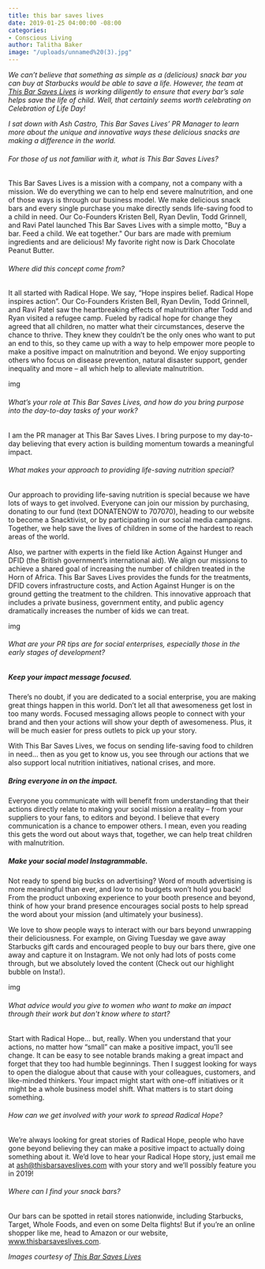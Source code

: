 ```yaml
---
title: this bar saves lives
date: 2019-01-25 04:00:00 -08:00
categories:
- Conscious Living
author: Talitha Baker
image: "/uploads/unnamed%20(3).jpg"
---
```


_We can’t believe that something as simple as a (delicious) snack bar you can buy at Starbucks would be able to save a life. However, the team at [This Bar Saves Lives](https://www.thisbarsaveslives.com/) is working diligently to ensure that every bar’s sale helps save the life of child. Well, that certainly seems worth celebrating on Celebration of Life Day!_

_I sat down with Ash Castro, This Bar Saves Lives’ PR Manager to learn more about the unique and innovative ways these delicious snacks are making a difference in the world._

###### For those of us not familiar with it, what is This Bar Saves Lives?

This Bar Saves Lives is a mission with a company, not a company with a mission. We do everything we can to help end severe malnutrition, and one of those ways is through our business model. We make delicious snack bars and every single purchase you make directly sends life-saving food to a child in need. Our Co-Founders Kristen Bell, Ryan Devlin, Todd Grinnell, and Ravi Patel launched This Bar Saves Lives with a simple motto, "Buy a bar. Feed a child. We eat together." Our bars are made with premium ingredients and are delicious! My favorite right now is Dark Chocolate Peanut Butter.  

###### Where did this concept come from?

It all started with Radical Hope. We say, “Hope inspires belief. Radical Hope inspires action”. Our Co-Founders Kristen Bell, Ryan Devlin, Todd Grinnell, and Ravi Patel saw the heartbreaking effects of malnutrition after Todd and Ryan visited a refugee camp. Fueled by radical hope for change they agreed that all children, no matter what their circumstances, deserve the chance to thrive. They knew they couldn’t be the only ones who want to put an end to this, so they came up with a way to help empower more people to make a positive impact on malnutrition and beyond. We enjoy supporting others who focus on disease prevention, natural disaster support, gender inequality and more – all which help to alleviate malnutrition. 

img

###### What’s your role at This Bar Saves Lives, and how do you bring purpose into the day-to-day tasks of your work?

I am the PR manager at This Bar Saves Lives. I bring purpose to my day-to-day believing that every action is building momentum towards a meaningful impact.

###### What makes your approach to providing life-saving nutrition special?

Our approach to providing life-saving nutrition is special because we have lots of ways to get involved. Everyone can join our mission by purchasing, donating to our fund (text DONATENOW to 707070), heading to our website to become a Snacktivist, or by participating in our social media campaigns. Together, we help save the lives of children in some of the hardest to reach areas of the world.

Also, we partner with experts in the field like Action Against Hunger and DFID (the British government’s international aid). We align our missions to achieve a shared goal of increasing the number of children treated in the Horn of Africa. This Bar Saves Lives provides the funds for the treatments, DFID covers infrastructure costs, and Action Against Hunger is on the ground getting the treatment to the children. This innovative approach that includes a private business, government entity, and public agency dramatically increases the number of kids we can treat. 

img

###### What are your PR tips are for social enterprises, especially those in the early stages of development?

##### Keep your impact message focused. 

There’s no doubt, if you are dedicated to a social enterprise, you are making great things happen in this world. Don’t let all that awesomeness get lost in too many words. Focused messaging allows people to connect with your brand and then your actions will show your depth of awesomeness. Plus, it will be much easier for press outlets to pick up your story. 

With This Bar Saves Lives, we focus on sending life-saving food to children in need… then as you get to know us, you see through our actions that we also support local nutrition initiatives, national crises, and more. 

##### Bring everyone in on the impact.

Everyone you communicate with will benefit from understanding that their actions directly relate to making your social mission a reality – from your suppliers to your fans, to editors and beyond. I believe that every communication is a chance to empower others. I mean, even you reading this gets the word out about ways that, together, we can help treat children with malnutrition.

##### Make your social model Instagrammable.

Not ready to spend big bucks on advertising? Word of mouth advertising is more meaningful than ever, and low to no budgets won’t hold you back! From the product unboxing experience to your booth presence and beyond, think of how your brand presence encourages social posts to help spread the word about your mission (and ultimately your business). 

We love to show people ways to interact with our bars beyond unwrapping their deliciousness. For example, on Giving Tuesday we gave away Starbucks gift cards and encouraged people to buy our bars there, give one away and capture it on Instagram. We not only had lots of posts come through, but we absolutely loved the content (Check out our highlight bubble on Insta!). 

img

###### What advice would you give to women who want to make an impact through their work but don't know where to start?

Start with Radical Hope… but, really. When you understand that your actions, no matter how “small” can make a positive impact, you’ll see change. It can be easy to see notable brands making a great impact and forget that they too had humble beginnings.
Then I suggest looking for ways to open the dialogue about that cause with your colleagues, customers, and like-minded thinkers. Your impact might start with one-off initiatives or it might be a whole business model shift. What matters is to start doing something.

###### How can we get involved with your work to spread Radical Hope?

We’re always looking for great stories of Radical Hope, people who have gone beyond believing they can make a positive impact to actually doing something about it. We’d love to hear your Radical Hope story, just email me at ash@thisbarsaveslives.com with your story and we’ll possibly feature you in 2019! 

###### Where can I find your snack bars?

Our bars can be spotted in retail stores nationwide, including Starbucks, Target, Whole Foods, and even on some Delta flights! But if you’re an online shopper like me, head to Amazon or our website, www.thisbarsaveslives.com. 

_Images courtesy of [This Bar Saves Lives](https://www.thisbarsaveslives.com/)_